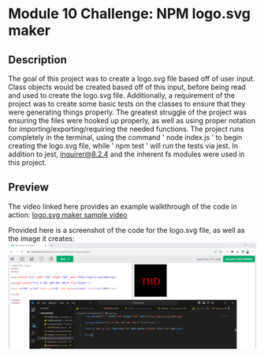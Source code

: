 # **Module 10 Challenge:** NPM logo.svg maker

## Description

The goal of this project was to create a logo.svg file based off of user input. Class objects would be created based off of this input, before being read and used to create the logo.svg file. Additionally, a requirement of the project was to create some basic tests on the classes to ensure that they were generating things properly. The greatest struggle of the project was ensuring the files were hooked up properly, as well as using proper notation for importing/exporting/requiring the needed functions. The project runs completely in the terminal, using the command '  node index.js  ' to begin creating the logo.svg file, while '  npm test  ' will run the tests via jest. In addition to jest, inquirer@8.2.4 and the inherent fs modules were used in this project.

## Preview

The video linked here provides an example walkthrough of the code in action:
[logo.svg maker sample video](https://drive.google.com/file/d/183NjIdQybzTx2Coq9XOsdBRDZW9kP-zu/view)

Provided here is a screenshot of the code for the logo.svg file, as well as the image it creates: ![An image of an example created with the code, a black square that says "TBD" in red](./assets/logo-example.PNG)
